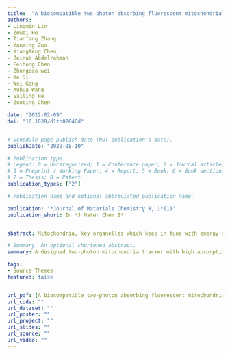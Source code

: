 ```yaml
---
title:  "A biocompatible two-photon absorbing fluorescent mitochondrial probe for deep in vivo bioimaging"
authors:
- Lingmin Lin
- Zewei He
- Tianfang Zhang
- Yanming Zuo
- Xiangfeng Chen
- Zeinab Abdelrahman
- Feihong Chen
- Zhongcao wei
- Ke Si
- Wei Gong
- Xuhua Wang
- Sailing He
- Zuobing Chen

date: "2022-02-09"
doi: "10.1039/d1tb02040d"


# Schedule page publish date (NOT publication's date).
publishDate: "2022-08-10"

# Publication type.
# Legend: 0 = Uncategorized; 1 = Conference paper; 2 = Journal article;
# 3 = Preprint / Working Paper; 4 = Report; 5 = Book; 6 = Book section;
# 7 = Thesis; 8 = Patent
publication_types: ["2"]

# Publication name and optional abbreviated publication name.

publication: '*Journal of Materials Chemistry B, 1*(1)'
publication_short: In *J Mater Chem B*


abstract: Mitochondria, key organelles which keep in tune with energy demands for eukaryotic cells, are firmly associated with neurological conditions and post-traumatic rehabilitation. In vivo fluorescence imaging of mitochondria, especially with deep tissue penetration, would open a window to investigate the actual context of the brain. However, the depth of traditional two-photon mitochondrial fluorescence imaging is still limited due to the poor biological compatibility or low two-photon absorption cross-sections. A biocompatible mitochondria-targeted two-photon fluorescent dye (FO2) with an excellent two-photon absorption cross-section (the maximum of 1184 GM at 790 nm) and low cellular toxicity was designed and synthesized to overcome this problem. With this dye, we reached an imaging depth of ca. 640 μm during mitochondrial imaging of cortical cells in live animals. FO2 could be an excellent mitochondrial probe for live animal neural imaging to investigate the function and dysfunction of mitochondria in the brain.

# Summary. An optional shortened abstract.
summary: A designed two-photon mitochondria tracker with high absorption cross-section and deep-tissue penetration traits.

tags:
- Source Themes
featured: false


url_pdf: [A biocompatible two-photon absorbing fluorescent mitochondrial probe for deep in vivo bioimaging](https://pubs.rsc.org/en/content/articlelanding/2022/TB/D1TB02040D)
url_code: ""
url_dataset: ""
url_poster: ""
url_project: ""
url_slides: ""
url_source: ""
url_video: ""
---
```



